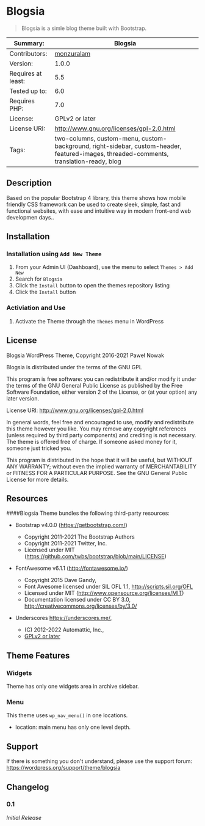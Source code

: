 # Blogsia

> Blogsia is a simle blog theme built with Bootstrap.


Summary:           |Blogsia
-------------------|----------------
Contributors:      | [monzuralam](https://profiles.wordpress.org/mrpauloen/)
Version:           | 1.0.0
Requires at least: | 5.5
Tested up to:      | 6.0
Requires PHP:  	   | 7.0
License:           | GPLv2 or later
License URI:       | http://www.gnu.org/licenses/gpl-2.0.html
Tags:              | two-columns, custom-menu, custom-background, right-sidebar, custom-header, featured-images, threaded-comments, translation-ready, blog

## Description

Based on the popular Bootstrap 4 library, this theme shows how mobile friendly CSS framework can be used to create sleek, simple, fast and functional websites, with ease and intuitive way in modern front-end web developmen days..


## Installation

### Installation using `Add New Theme`

1. From your Admin UI (Dashboard), use the menu to select `Themes > Add New`
2. Search for `Blogsia`
3. Click the `Install` button to open the themes repository listing
4. Click the `Install` button

### Activiation and Use

1. Activate the Theme through the `Themes` menu in WordPress


## License

Blogsia WordPress Theme, Copyright 2016-2021 Paweł Nowak

Blogsia is distributed under the terms of the GNU GPL


 This program is free software: you can redistribute it and/or modify
 it under the terms of the GNU General Public License as published by
 the Free Software Foundation, either version 2 of the License, or
(at your option) any later version.

 License URI: http://www.gnu.org/licenses/gpl-2.0.html

 In general words, feel free and encouraged to use, modify and redistribute this theme however you like.
 You may remove any copyright references (unless required by third party components) and crediting is not necessary.
 The theme is offered free of charge. If someone asked money for it, someone just tricked you.

 This program is distributed in the hope that it will be useful,
 but WITHOUT ANY WARRANTY; without even the implied warranty of
 MERCHANTABILITY or FITNESS FOR A PARTICULAR PURPOSE. See the
 GNU General Public License for more details.

## Resources

####Blogsia Theme bundles the following third-party resources:

* Bootstrap v4.0.0 (https://getbootstrap.com/)
  - Copyright 2011-2021 The Bootstrap Authors
  - Copyright 2011-2021 Twitter, Inc.
  - Licensed under MIT (https://github.com/twbs/bootstrap/blob/main/LICENSE)

* FontAwesome v6.1.1 (http://fontawesome.io/)
  - Copyright 2015 Dave Gandy,
  - Font Awesome licensed under SIL OFL 1.1, http://scripts.sil.org/OFL
  - Licensed under MIT (http://www.opensource.org/licenses/MIT)
  - Documentation licensed under CC BY 3.0, http://creativecommons.org/licenses/by/3.0/

*  Underscores https://underscores.me/, 
    - (C) 2012-2022 Automattic, Inc., 
    - [GPLv2 or later](https://www.gnu.org/licenses/gpl-2.0.html)


## Theme Features

### Widgets

Theme has only one widgets area in archive sidebar.

### Menu

This theme uses `wp_nav_menu()` in one locations.

* location: main menu has only one level depth.

## Support

If there is something you don't understand, please use the support forum:
https://wordpress.org/support/theme/blogsia

## Changelog

### 0.1
*Initial Release*
